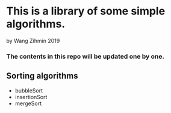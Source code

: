# This is a library of some simple algorithms.
by Wang Zihmin 2019

### The contents in this repo will be updated one by one.

## Sorting algorithms
* bubbleSort
* insertionSort
* mergeSort
